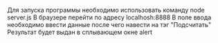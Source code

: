 Для запуска программы необходимо использовать команду node server.js В браузере перейти по адресу localhosh:8888 В поле ввода необходимо ввести данные после чего навести на тэг "Подсчитать" Результат будет выдан в сплывающем окне alert
